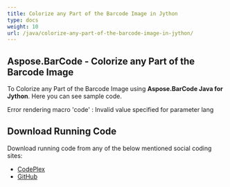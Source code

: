 ```yaml
---
title: Colorize any Part of the Barcode Image in Jython
type: docs
weight: 10
url: /java/colorize-any-part-of-the-barcode-image-in-jython/
---
```


## **Aspose.BarCode - Colorize any Part of the Barcode Image**
To Colorize any Part of the Barcode Image using **Aspose.BarCode Java for Jython**. Here you can see sample code.

Error rendering macro 'code' : Invalid value specified for parameter lang
## **Download Running Code**
Download running code from any of the below mentioned social coding sites:

- [CodePlex](https://asposebarcodejavajython.codeplex.com/releases/view/621083)
- [GitHub](https://github.com/aspose-barcode/Aspose.BarCode-for-Java/releases/tag/Aspose.Barcode_Java_for_Jython-v1.0)
